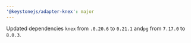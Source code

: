 ```yaml
---
'@keystonejs/adapter-knex': major
---
```


Updated dependencies `knex` from `.0.20.6` to `0.21.1` and`pg` from `7.17.0` to `8.0.3`.
